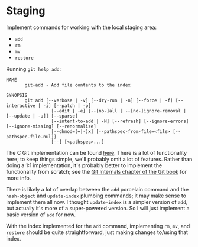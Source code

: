 # Staging
Implement commands for working with the local staging area:
- `add`
- `rm`
- `mv`
- `restore`

Running `git help add`:
```
NAME
       git-add - Add file contents to the index

SYNOPSIS
       git add [--verbose | -v] [--dry-run | -n] [--force | -f] [--interactive | -i] [--patch | -p]
                 [--edit | -e] [--[no-]all | --[no-]ignore-removal | [--update | -u]] [--sparse]
                 [--intent-to-add | -N] [--refresh] [--ignore-errors] [--ignore-missing] [--renormalize]
                 [--chmod=(+|-)x] [--pathspec-from-file=<file> [--pathspec-file-nul]]
                 [--] [<pathspec>...]
```

The C Git implementation can be found [here](https://github.com/git/git/blob/master/builtin/add.c). There is a lot of functionality here; to keep things simple, we'll probably omit a lot of features. Rather than doing a 1:1 implementation, it's probably better to implement the functionality from scratch; see the [Git Internals chapter of the Git book](https://git-scm.com/book/en/v2/Git-Internals-Git-Objects) for more info.

There is likely a lot of overlap between the `add` porcelain command and the `hash-object` and `update-index` plumbing commands; it may make sense to implement them all now.
I thought `update-index` is a simpler version of `add`, but actually it's more of a super-powered version. So I will just implement a basic version of `add` for now.

With the index implemented for the `add` command, implementing `rm`, `mv`, and `restore` should be quite straightforward, just making changes to/using that index.